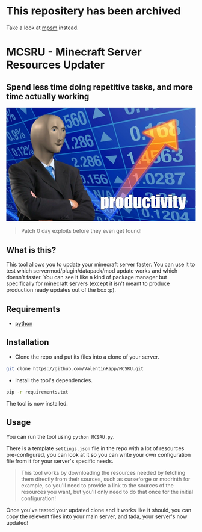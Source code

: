 # This repositery has been archived

Take a look at [mpsm](https://github.com/ValentinRapp/mspm) instead.

# MCSRU - Minecraft Server Resources Updater

## Spend less time doing repetitive tasks, and more time actually working

![image](productivity.png)
> Patch 0 day exploits before they even get found!

## What is this?

This tool allows you to update your minecraft server faster. You can use it to test which servermod/plugin/datapack/mod update works and which doesn't faster. You can see it like a kind of package manager but specifically for minecraft servers (except it isn't meant to produce production ready updates out of the box :p).


## Requirements
- [python](https://www.python.org/downloads/)


## Installation

- Clone the repo and put its files into a clone of your server.
```bash
git clone https://github.com/ValentinRapp/MCSRU.git
```
- Install the tool's dependencies.
```bash
pip -r requirements.txt
```
The tool is now installed.


## Usage
You can run the tool using `python MCSRU.py`.

There is a template `settings.json` file in the repo with a lot of resources pre-configured, you can look at it so you can write your own configuration file from it for your server's specific needs.

> This tool works by downloading the resources needed by fetching them directly from their sources, such as curseforge or modrinth for example, so you'll need to provide a link to the sources of the resources you want, but you'll only need to do that once for the initial configuration!

Once you've tested your updated clone and it works like it should, you can copy the relevent files into your main server, and tada, your server's now updated!
